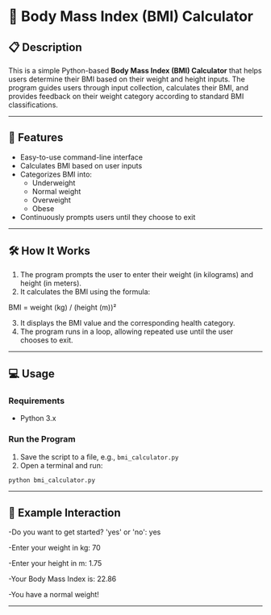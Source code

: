 ﻿# 🧮 Body Mass Index (BMI) Calculator

## 📋 Description

This is a simple Python-based **Body Mass Index (BMI) Calculator** that helps users determine their BMI based on their weight and height inputs. The program guides users through input collection, calculates their BMI, and provides feedback on their weight category according to standard BMI classifications.

---

## 🚀 Features

- Easy-to-use command-line interface  
- Calculates BMI based on user inputs  
- Categorizes BMI into:
  - Underweight
  - Normal weight
  - Overweight
  - Obese
- Continuously prompts users until they choose to exit

---

## 🛠️ How It Works

1. The program prompts the user to enter their weight (in kilograms) and height (in meters).
2. It calculates the BMI using the formula:

BMI = weight (kg) / (height (m))²


3. It displays the BMI value and the corresponding health category.
4. The program runs in a loop, allowing repeated use until the user chooses to exit.

---

## 💻 Usage

### Requirements

- Python 3.x

### Run the Program

1. Save the script to a file, e.g., `bmi_calculator.py`
2. Open a terminal and run:
 ```bash
python bmi_calculator.py
```


---
## 📌 Example Interaction

-Do you want to get started? 'yes' or 'no': yes

-Enter your weight in kg: 70

-Enter your height in m: 1.75

-Your Body Mass Index is: 22.86

-You have a normal weight!

---
